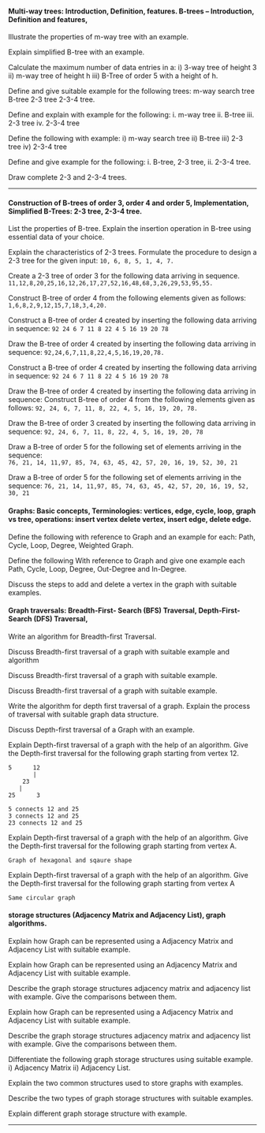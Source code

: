 

#### Multi-way trees: Introduction, Definition, features. B-trees – Introduction, Definition and features, 

Illustrate the properties of m-way tree with an example.

Explain simplified B-tree with an example.

Calculate the maximum number of data entries in a:
i) 3-way tree of height 3
ii) m-way tree of height h
iii) B-Tree of order 5 with a height of h.

Define and give suitable example for the following trees:
m-way search tree 
B-tree
2-3 tree
2-3-4 tree.

Define and explain with example for the following:
i. m-way tree
ii. B-tree
iii. 2-3 tree
iv. 2-3-4 tree

Define the following with example:
i) m-way search tree
ii) B-tree
iii) 2-3 tree
iv) 2-3-4 tree

Define and give example for the following:
i. B-tree, 2-3 tree,    ii. 2-3-4 tree.

Draw complete 2-3 and 2-3-4 trees.


________

#### Construction of B-trees of order 3, order 4 and order 5, Implementation, Simplified B-Trees: 2-3 tree, 2-3-4 tree.


List the properties of B-tree. Explain the insertion operation in B-tree using essential data of your choice.

Explain the characteristics of 2-3 trees. Formulate the procedure to design a 2-3 tree for the given input: 
`10, 6, 8, 5, 1, 4, 7.`

Create a 2-3 tree of order 3 for the following data arriving in sequence.
`11,12,8,20,25,16,12,26,17,27,52,16,48,68,3,26,29,53,95,55.`



Construct B-tree of order 4 from the following elements given as follows:
`1,6,8,2,9,12,15,7,18,3,4,20.`



Construct a B-tree of order 4 created by inserting the following data arriving in sequence:
`92 24 6 7 11 8 22 4 5 16 19 20 78`

Draw the B-tree of order 4 created by inserting the following data arriving in sequence: `92,24,6,7,11,8,22,4,5,16,19,20,78.`

Construct a B-tree of order 4 created by inserting the following data arriving in sequence: `92 24 6 7 11 8 22 4 5 16 19 20 78`

Draw the B-tree of order 4 created by inserting the following data arriving in sequence: Construct B-tree of order 4 from the following elements given as follows: 
`92, 24, 6, 7, 11, 8, 22, 4, 5, 16, 19, 20, 78.`

Draw the B-tree of order 3 created by inserting the following data arriving in sequence:
`92, 24, 6, 7, 11, 8, 22, 4, 5, 16, 19, 20, 78`


Draw a B-tree of order 5 for the following set of elements arriving in the sequence:  
`76, 21, 14, 11,97, 85, 74, 63, 45, 42, 57, 20, 16, 19, 52, 30, 21`

Draw a B-tree of order 5 for the following set of elements arriving in the sequence:
`76, 21, 14, 11,97, 85, 74, 63, 45, 42, 57, 20, 16, 19, 52, 30, 21`




#### Graphs: Basic concepts, Terminologies: vertices, edge, cycle, loop, graph vs tree, operations: insert vertex delete vertex, insert edge, delete edge. 

Define the following with reference to Graph and an example for each: Path, Cycle, Loop, Degree, Weighted Graph.

Define the following With reference to Graph and give one example each Path, Cycle, Loop, Degree, Out-Degree and In-Degree.

Discuss the steps to add and delete a vertex in the graph with suitable examples.




#### Graph traversals: Breadth-First- Search (BFS) Traversal, Depth-First- Search (DFS) Traversal, 

Write an algorithm for Breadth-first Traversal.

Discuss Breadth-first traversal of a graph with suitable example and algorithm

Discuss Breadth-first traversal of a graph with suitable example.

Discuss Breadth-first traversal of a graph with suitable example.




Write the algorithm for depth first traversal of a graph. Explain the process of traversal with suitable graph data structure.

Discuss Depth-first traversal of a Graph with an example.

Explain Depth-first traversal of a graph with the help of an algorithm. Give the Depth-first traversal for the following graph starting from vertex 12.
```
5      12
	   |
	23
   |
25		3

5 connects 12 and 25
3 connects 12 and 25
23 connects 12 and 25
```


Explain Depth-first traversal of a graph with the help of an algorithm. Give the Depth-first traversal for the following graph starting from vertex A.
```
Graph of hexagonal and sqaure shape
```

Explain Depth-first traversal of a graph with the help of an  algorithm. Give the Depth-first traversal for the following graph starting from vertex A

```
Same circular graph
```




#### storage structures (Adjacency Matrix and Adjacency List), graph algorithms.

Explain how Graph can be represented using a Adjacency Matrix and Adjacency List with suitable example.

Explain how Graph can be represented using an Adjacency Matrix and Adjacency List with suitable example.

Describe the graph storage structures adjacency matrix and adjacency list with example. Give the comparisons between them.

Explain how Graph can be represented using a Adjacency Matrix and Adjacency List with suitable example.

Describe the graph storage structures adjacency matrix and adjacency list with example. Give the comparisons between them.

Differentiate the following graph storage structures using suitable example.
i) Adjacency Matrix
ii) Adjacency List.

Explain the two common structures used to store graphs with examples.

Describe the two types of graph storage structures with suitable examples.

Explain different graph storage structure with example.



___

